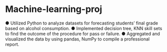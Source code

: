 # Machine-learning-proj
● Utilized Python to analyze datasets for forecasting students’ final grade based on alcohol consumption.  ● Implemented decision tree, KNN skill sets to find the outcome of the procedure for pass or failure.  ● Aggregated and visualized the data by using pandas, NumPy to compile a professional report. 
